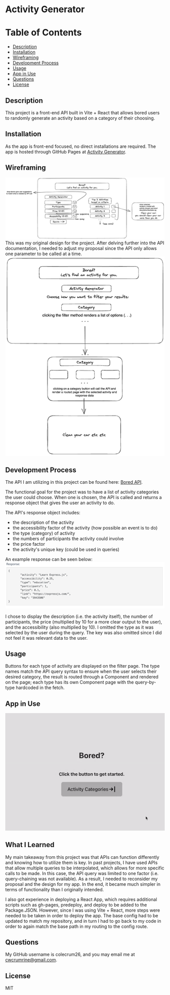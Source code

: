 # Activity Generator

# Table of Contents
- [Description](#description)
- [Installation](#installation)
- [Wireframing](#wireframing)
- [Development Process](#development-process)
- [Usage](#usage)
- [App in Use](#app-in-use)
- [Questions](#questions)
- [License](#license)
## Description
This project is a front-end API built in Vite + React that allows bored users to randomly generate an activity based on a category of their choosing.
## Installation
As the app is front-end focused, no direct installations are required. The app is hosted through GitHub Pages at [Activity Generator](https://colecrum26.github.io/activity-generator/).
## Wireframing
![website wireframe](/images/wireframe.png)
This was my original design for the project. After delving further into the API documentation, I needed to adjust my proposal since the API only allows one parameter to be called at a time.
![updated wireframe](/images/newWireframe.png)
## Development Process
The API I am utilizing in this project can be found here:
[Bored API](https://www.boredapi.com/documentation).

The functional goal for the project was to have a list of activity categories the user could choose. When one is chosen, the API is called and returns a response object that gives the user an activity to do.

The API's response object includes:
- the description of the activity
- the accessibility factor of the activity (how possible an event is to do)
- the type (category) of activity
- the numbers of participants the activity could involve
- the price factor
- the activity's unique key (could be used in queries)

An example response can be seen below:
![example API response](/images/response.png)

I chose to display the description (i.e. the activity itself), the number of participants, the price (multiplied by 10 for a more clear output to the user), and the accessibility (also multiplied by 10). I omitted the type as it was selected by the user during the query. The key was also omitted since I did not feel it was relevant data to the user.

## Usage
Buttons for each type of activity are displayed on the filter page. The type names match the API query syntax to ensure when the user selects their desired category, the result is routed through a Component and rendered on the page; each type has its own Component page with the query-by-type hardcoded in the fetch.

## App in Use
![Activity Generator in Use](./images/ag.gif)

## What I Learned
My main takeaway from this project was that APIs can function differently and knowing how to utilize them is key. In past projects, I have used APIs that allow multiple queries to be interpolated, which allows for more specific calls to be made. In this case, the API query was limited to one factor (i.e. query-chaining was not available). As a result, I needed to reconsider my proposal and the design for my app. In the end, it became much simpler in terms of functionality than I originally intended.

I also got experience in deploying a React App, which requires additional scripts such as gh-pages, predeploy, and deploy to be added to the Package.JSON. However, since I was using Vite + React, more steps were needed to be taken in order to deploy the app. The base config had to be updated to match my repository, and in turn I had to go back to my code in order to again match the base path in my routing to the config route.
## Questions
My GitHub username is colecrum26, and you may email me at cwcrumrine@gmail.com.

## License
MIT
